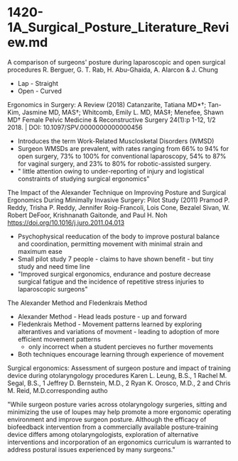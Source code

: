 # 1420-1A_Surgical_Posture_Literature_Review.md


A comparison of surgeons' posture during laparoscopic and open surgical procedures
R. Berguer, G. T. Rab, H. Abu-Ghaida, A. Alarcon & J. Chung 
- Lap - Straight
- Open - Curved

Ergonomics in Surgery: A Review (2018)
Catanzarite, Tatiana MD*†; Tan-Kim, Jasmine MD, MAS†; Whitcomb, Emily L. MD, MAS‡; Menefee, Shawn MD†
Female Pelvic Medicine & Reconstructive Surgery 24(1):p 1-12, 1/2 2018. | DOI: 10.1097/SPV.0000000000000456
- Introduces the term Work-Related Musclosketal Disorders  (WMSD)
- Surgeon WMSDs are prevalent, with rates ranging from 66% to 94% for open surgery, 73% to 100% for conventional laparoscopy, 54% to 87% for vaginal surgery, and 23% to 80% for robotic-assisted surgery.
- " little attention owing to under-reporting of injury and logistical constraints of studying surgical ergonomics"


The Impact of the Alexander Technique on Improving Posture and Surgical Ergonomics During Minimally Invasive Surgery: Pilot Study (2011)
Pramod P. Reddy, Trisha P. Reddy, Jennifer Roig-Francoli, Lois Cone, Bezalel Sivan, W. Robert DeFoor, Krishnanath Gaitonde, and Paul H. Noh
https://doi.org/10.1016/j.juro.2011.04.013
- Psychophysical reeducation of the body to improve postural balance and coordination, permitting movement with minimal strain and maximum ease
- Small pilot study 7 people - claims to have shown benefit - but tiny study and need time line
- "Improved surgical ergonomics, endurance and posture decrease surgical fatigue and the incidence of repetitive stress injuries to laparoscopic surgeons"


The Alexander Method and Fledenkrais Method 
- Alexander Method - Head leads posture - up and forward
- Fledenkrais Method - Movement patterns learned by exploring alterantives and variations of movment - leading to adoption of more efficient movement patterns
  - only incorrect when a student percieves no further movements 
- Both techniques encourage learning through experience of movement


Surgical ergonomics: Assessment of surgeon posture and impact of training device during otolaryngology procedures
Karen L. Leung, B.S., 1 Rachel M. Segal, B.S., 1 Jeffrey D. Bernstein, M.D., 2 Ryan K. Orosco, M.D., 2 and Chris M. Reid, M.D.corresponding autho

"While surgeon posture varies across otolaryngology surgeries, sitting and minimizing the use of loupes may help promote a more ergonomic operating environment and improve surgeon posture. Although the efficacy of biofeedback intervention from a commercially available posture‐training device differs among otolaryngologists, exploration of alternative interventions and incorporation of an ergonomics curriculum is warranted to address postural issues experienced by many surgeons."
